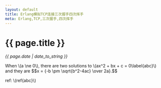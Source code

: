 ```yaml
---
layout: default
title: Erlang模拟TCP连接三次握手四次挥手
meta: Erlang,TCP,三次握手,四次挥手
---
```

# {{ page.title }}
*{{ page.date | date_to_string }}*      

When \\(a \ne 0\\), there are two solutions to \\(ax\^2 + bx + c = 0\label{abc}\\) and they are
\$\$x = \{-b \pm \sqrt{b\^2-4ac} \over 2a\}.\$\$

   
ref: \\(ref{abc}\\)


